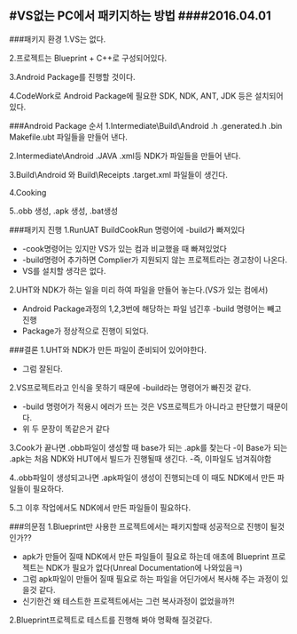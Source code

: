 #VS없는 PC에서 패키지하는 방법
####2016.04.01
---
###패키지 환경
1.VS는 없다.

2.프로젝트는 Blueprint + C++로 구성되어있다.

3.Android Package를 진행할 것이다.

4.CodeWork로 Android Package에 필요한 SDK, NDK, ANT, JDK 등은 설치되어 있다.

###Android Package 순서
1.Intermediate\Build\Android .h .generated.h .bin Makefile.ubt 파일들을 만들어 낸다.

2.Intermediate\Android .JAVA .xml등 NDK가 파일들을 만들어 낸다.

3.Build\Android 와 Build\Receipts .target.xml 파일들이 생긴다.

4.Cooking

5..obb 생성, .apk 생성, .bat생성


###패키지 진행
1.RunUAT BuildCookRun 명령어에 -build가 빠져있다
- -cook명령어는 있지만 VS가 있는 컴과 비교했을 때 빠져있었다
- -build명령어 추가하면 Complier가 지원되지 않는 프로젝트라는 경고창이 나온다.
- VS를 설치할 생각은 없다.

2.UHT와 NDK가 하는 일을 미리 하여 파일을 만들어 놓는다.(VS가 있는 컴에서)
- Android Package과정의 1,2,3번에 해당하는 파일 넘긴후 -build 명령어는 빼고 진행
- Package가 정상적으로 진행이 되었다.

###결론
1.UHT와 NDK가 만든 파일이 준비되어 있어야한다.
- 그럼 잘된다.

2.VS프로젝트라고 인식을 못하기 때문에 -build라는 명령어가 빠진것 같다.
- -build 명령어가 적용시 에러가 뜨는 것은 VS프로젝트가 아니라고 판단했기 때문이다.
- 위 두 문장이 똑같은거 같다

3.Cook가 끝나면 .obb파일이 생성할 때 base가 되는 .apk를 찾는다
-이 Base가 되는 .apk는 처음 NDK와 HUT에서 빌드가 진행될때 생긴다.
-즉, 이파일도 넘겨줘야함

4..obb파일이 생성되고나면 .apk파일이 생성이 진행되는데 이 때도 NDK에서 만든 파일들이 필요하다.

5.그 이후 작업에서도 NDK에서 만든 파일들이 필요하다.

###의문점
1.Blueprint만 사용한 프로젝트에서는 패키지할때 성공적으로 진행이 될것인가??
- apk가 만들어 질때 NDK에서 만든 파일들이 필요로 하는데 애초에 Blueprint 프로젝트는 NDK가 필요가 없다(Unreal Documentation에 나와있음ㅋ)
- 그럼 apk파일이 만들어 질때 필요로 하는 파일을 어딘가에서 복사해 주는 과정이 있을것 같다.
- 신기한건 왜 테스트한 프로젝트에서는 그런 복사과정이 없었을까?!

2.Blueprint프로젝트로 테스트를 진행해 봐야 명확해 질것같다.
